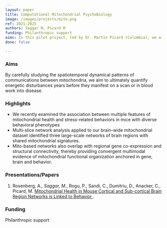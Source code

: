 ```yaml
---
layout: paper
title: Computational Mitochondrial PsychoBiology
image: /images/projects/mito.png
ref: 2021-2025
authors: Saggar M, Picard M
funding: Philanthropic support
aims: In this pilot project, led by Dr. Martin Picard (Columbia), we aim to develop computational methods that can better capture communication dynamics between mitochondria.
done: false

---
```


### Aims
By carefully studying the spatiotemporal dynamical patterns of communications between mitochondria, we aim to ultimately quantify energetic disturbances years before they manifest on a scan or in blood work into disease. 


### Highlights
- We recently examined the association between multiple features of mitochondrial health and stress-related behaviors in mice with diverse behavioral phenotypes
- Multi-slice network analysis applied to our brain-wide mitochondrial dataset identified three large-scale networks of brain regions with shared mitochondrial signatures. 
- Mito-based networks also overlap with regional gene co-expression and structural connectivity, thereby providing convergent multimodal evidence of mitochondrial functional organization anchored in gene, brain and behavior.

### Presentations/Papers
1. Rosenberg, A.*, Saggar, M.*, Rogu, P., Sandi, C., Dumitriu, D., Anacker, C., Picard, M. <a href="https://www.biorxiv.org/content/10.1101/2021.06.02.446767v1"> Mitochondrial Health in Mouse Cortical and Sub-cortical Brain Region Networks is Linked to Behavior </a>. 


### Funding
Philanthropic support
